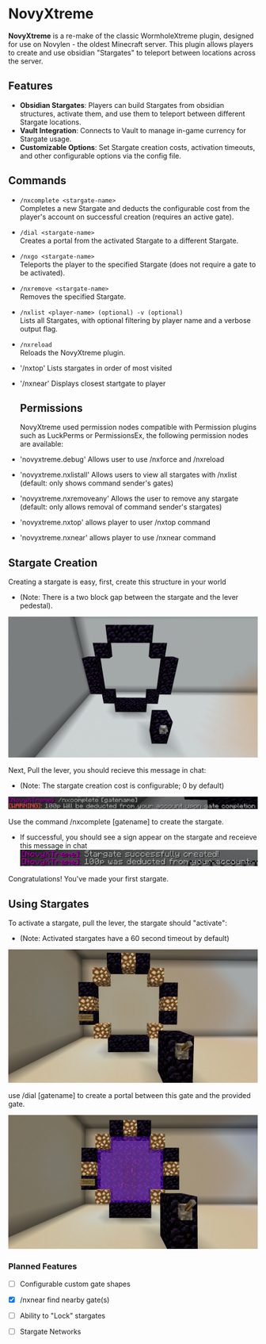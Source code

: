 # NovyXtreme

**NovyXtreme** is a re-make of the classic WormholeXtreme plugin, designed for use on Novylen - the oldest Minecraft server. This plugin allows players to create and use obsidian "Stargates" to teleport between locations across the server.

## Features

- **Obsidian Stargates**: Players can build Stargates from obsidian structures, activate them, and use them to teleport between different Stargate locations.
- **Vault Integration**: Connects to Vault to manage in-game currency for Stargate usage.
- **Customizable Options**: Set Stargate creation costs, activation timeouts, and other configurable options via the config file.

## Commands

- `/nxcomplete <stargate-name>`  
  Completes a new Stargate and deducts the configurable cost from the player's account on successful creation (requires an active gate).

- `/dial <stargate-name>`  
  Creates a portal from the activated Stargate to a different Stargate.

- `/nxgo <stargate-name>`  
  Teleports the player to the specified Stargate (does not require a gate to be activated).

- `/nxremove <stargate-name>`  
  Removes the specified Stargate.

- `/nxlist <player-name> (optional) -v (optional)`  
  Lists all Stargates, with optional filtering by player name and a verbose output flag.

- `/nxreload`  
  Reloads the NovyXtreme plugin.

- '/nxtop'
  Lists stargates in order of most visited

- '/nxnear'
  Displays closest startgate to player


  ## Permissions
  NovyXtreme used permission nodes compatible with Permission plugins such as LuckPerms or PermissionsEx, the following permission nodes are available:

 - 'novyxtreme.debug' Allows user to use /nxforce and /nxreload
 - 'novyxtreme.nxlistall' Allows users to view all stargates with /nxlist (default: only shows command sender's gates)
 - 'novyxtreme.nxremoveany' Allows the user to remove any stargate (default: only allows removal of command sender's stargates)
 - 'novyxtreme.nxtop' allows player to user /nxtop command
 - 'novyxtreme.nxnear' allows player to use /nxnear command
   
  ## Stargate Creation
  Creating a stargate is easy, first, create this structure in your world
  - (Note: There is a two block gap between the stargate and the lever pedestal).

  ![stargate-structure](Screenshots/Stargate-Structure-Default.png)

  Next, Pull the lever, you should recieve this message in chat:
  - (Note: The stargate creation cost is configurable; 0 by default)

  ![stargate-create-message](Screenshots/Stargate-Create-Message.png)

Use the command /nxcomplete [gatename] to create the stargate.
- If successful, you should see a sign appear on the stargate and receieve this message in chat
  ![stargate-create-success-message](Screenshots/Stargate-Create-Success-Message.png)

Congratulations! You've made your first stargate.

## Using Stargates
To activate a stargate, pull the lever, the stargate should "activate":
- (Note: Activated stargates have a 60 second timeout by default)

![active-stargate](Screenshots/Active-Stargate.png)

use /dial [gatename] to create a portal between this gate and the provided gate.

![connected-stargate](Screenshots/Connected-Stargate.png)



  ### Planned Features
  - [ ] Configurable custom gate shapes
  - [x] /nxnear find nearby gate(s)
  - [ ] Ability to "Lock" stargates
  - [ ] Stargate Networks
  
  
